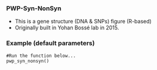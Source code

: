 ### PWP-Syn-NonSyn
  * This is a gene structure (DNA & SNPs) figure (R-based)
  * Originally built in Yohan Bossé lab in 2015.

### Example (default parameters) 
```
#Run the function below...
pwp_syn_nonsyn()
```



